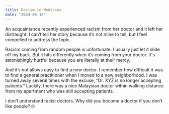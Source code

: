 ```yaml
---
title: Racism in Medicine
date: "2024-06-12"
---
```


An acquaintance recently experienced racism from her doctor and it left her distraught. I can’t tell her story because it’s not mine to tell, but I feel compelled to address the topic.

Racism coming from random people is unfortunate. I usually just let it slide off my back. But it hits differently when it’s coming from your doctor. It's astonishingly hurtful because you are literally at their mercy. 

And it’s not allows easy to find a new doctor. I remember how difficult it was to find a general practitioner when I moved to a new neighborhood. I was turned away several times with the excuse, “Dr. XYZ is no longer accepting patients.” Luckily, there was a nice Malaysian doctor within walking distance from my apartment who was still accepting patients.

I don’t understand racist doctors. Why did you become a doctor if you don’t like people? 🙄
